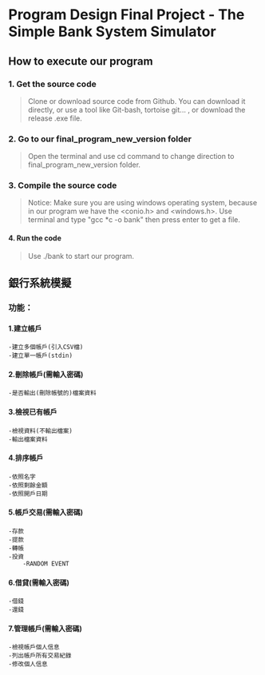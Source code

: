 # Program Design Final Project - The Simple Bank System Simulator

## How to execute our program

###  1. Get the source code
  >Clone or download source code from Github. You can download it directly, 
  >or use a tool like Git-bash, tortoise git... ,
  >or download the release .exe file.
    
###  2. Go to our final_program_new_version folder
 >Open the terminal and use cd command to change direction to final_program_new_version folder.
    
###  3. Compile the source code
 >Notice: Make sure you are using windows operating system, because in our program we have the <conio.h> and <windows.h>.
 >Use terminal and type "gcc *c -o bank"
 >then press enter to get a file.
    
####  4. Run the code
 >Use ./bank to start our program.

## 銀行系統模擬

### 功能：

#### 1.建立帳戶
    -建立多個帳戶(引入CSV檔)
    -建立單一帳戶(stdin)

#### 2.刪除帳戶(需輸入密碼)
    -是否輸出(刪除帳號的)檔案資料

#### 3.檢視已有帳戶
    -檢視資料(不輸出檔案)
    -輸出檔案資料

#### 4.排序帳戶
    -依照名字
    -依照剩餘金額
    -依照開戶日期

#### 5.帳戶交易(需輸入密碼)
    -存款
    -提款
    -轉帳
    -投資
        -RANDOM EVENT

#### 6.借貸(需輸入密碼)
    -借錢
    -還錢

#### 7.管理帳戶(需輸入密碼)
    -檢視帳戶個人信息
    -列出帳戶所有交易紀錄
    -修改個人信息
